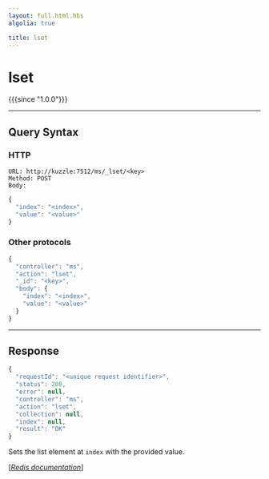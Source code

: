 ```yaml
---
layout: full.html.hbs
algolia: true

title: lset
---
```


# lset

{{{since "1.0.0"}}}



---

## Query Syntax

### HTTP

```http
URL: http://kuzzle:7512/ms/_lset/<key>
Method: POST  
Body:
```


```js
{
  "index": "<index>",
  "value": "<value>"
}
```



### Other protocols


```js
{
  "controller": "ms",
  "action": "lset",
  "_id": "<key>",
  "body": {
    "index": "<index>",
    "value": "<value>"
  }
}
```

---

## Response

```javascript
{
  "requestId": "<unique request identifier>",
  "status": 200,
  "error": null,
  "controller": "ms",
  "action": "lset",
  "collection": null,
  "index": null,
  "result": "OK"
}
```

Sets the list element at `index` with the provided value.

[[_Redis documentation_]](https://redis.io/commands/lset)
